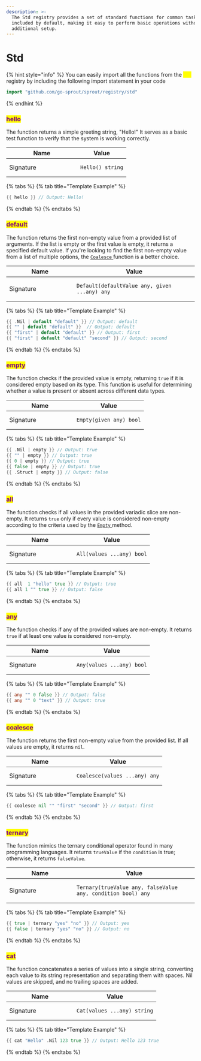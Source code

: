 ```yaml
---
description: >-
  The Std registry provides a set of standard functions for common tasks,
  included by default, making it easy to perform basic operations without
  additional setup.
---
```


# Std

{% hint style="info" %}
You can easily import all the functions from the <mark style="color:yellow;">`std`</mark> registry by including the following import statement in your code

```go
import "github.com/go-sprout/sprout/registry/std"
```
{% endhint %}

### <mark style="color:purple;">hello</mark>

The function returns a simple greeting string, "Hello!" It serves as a basic test function to verify that the system is working correctly.

<table data-header-hidden><thead><tr><th width="174">Name</th><th>Value</th></tr></thead><tbody><tr><td>Signature</td><td><pre class="language-go"><code class="lang-go">Hello() string
</code></pre></td></tr></tbody></table>

{% tabs %}
{% tab title="Template Example" %}
```go
{{ hello }} // Output: Hello!
```
{% endtab %}
{% endtabs %}

### <mark style="color:purple;">default</mark>

The function returns the first non-empty value from a provided list of arguments. If the list is empty or the first value is empty, it returns a specified default value. If you're looking to find the first non-empty value from a list of multiple options, the [`Coalesce` ](std.md#coalesce)function is a better choice.

<table data-header-hidden><thead><tr><th width="164">Name</th><th>Value</th></tr></thead><tbody><tr><td>Signature</td><td><pre class="language-go"><code class="lang-go">Default(defaultValue any, given ...any) any
</code></pre></td></tr></tbody></table>

{% tabs %}
{% tab title="Template Example" %}
```go
{{ .Nil | default "default" }} // Output: default
{{ "" | default "default" }}  // Output: default
{{ "first" | default "default" }} // Output: first
{{ "first" | default "default" "second" }} // Output: second
```
{% endtab %}
{% endtabs %}

### <mark style="color:purple;">empty</mark>

The function checks if the provided value is empty, returning `true` if it is considered empty based on its type. This function is useful for determining whether a value is present or absent across different data types.

<table data-header-hidden><thead><tr><th width="164">Name</th><th>Value</th></tr></thead><tbody><tr><td>Signature</td><td><pre class="language-go"><code class="lang-go">Empty(given any) bool
</code></pre></td></tr></tbody></table>

{% tabs %}
{% tab title="Template Example" %}
```go
{{ .Nil | empty }} // Output: true
{{ "" | empty }} // Output: true
{{ 0 | empty }} // Output: true
{{ false | empty }} // Output: true
{{ .Struct | empty }} // Output: false
```
{% endtab %}
{% endtabs %}

### <mark style="color:purple;">all</mark>

The function checks if all values in the provided variadic slice are non-empty. It returns `true` only if every value is considered non-empty according to the criteria used by the [`Empty` ](std.md#empty)method.

<table data-header-hidden><thead><tr><th width="164">Name</th><th>Value</th></tr></thead><tbody><tr><td>Signature</td><td><pre class="language-go"><code class="lang-go">All(values ...any) bool
</code></pre></td></tr></tbody></table>

{% tabs %}
{% tab title="Template Example" %}
```go
{{ all  1 "hello" true }} // Output: true
{{ all 1 "" true }} // Output: false
```
{% endtab %}
{% endtabs %}

### <mark style="color:purple;">any</mark>

The function checks if any of the provided values are non-empty. It returns `true` if at least one value is considered non-empty.

<table data-header-hidden><thead><tr><th width="164">Name</th><th>Value</th></tr></thead><tbody><tr><td>Signature</td><td><pre class="language-go"><code class="lang-go">Any(values ...any) bool
</code></pre></td></tr></tbody></table>

{% tabs %}
{% tab title="Template Example" %}
```go
{{ any "" 0 false }} // Output: false
{{ any "" 0 "text" }} // Output: true
```
{% endtab %}
{% endtabs %}

### <mark style="color:purple;">coalesce</mark>

The function returns the first non-empty value from the provided list. If all values are empty, it returns `nil`.

<table data-header-hidden><thead><tr><th width="164">Name</th><th>Value</th></tr></thead><tbody><tr><td>Signature</td><td><pre class="language-go"><code class="lang-go">Coalesce(values ...any) any
</code></pre></td></tr></tbody></table>

{% tabs %}
{% tab title="Template Example" %}
```go
{{ coalesce nil "" "first" "second" }} // Output: first
```
{% endtab %}
{% endtabs %}

### <mark style="color:purple;">ternary</mark>

The function mimics the ternary conditional operator found in many programming languages. It returns `trueValue` if the `condition` is true; otherwise, it returns `falseValue`.

<table data-header-hidden><thead><tr><th width="164">Name</th><th>Value</th></tr></thead><tbody><tr><td>Signature</td><td><pre class="language-go"><code class="lang-go">Ternary(trueValue any, falseValue any, condition bool) any
</code></pre></td></tr></tbody></table>

{% tabs %}
{% tab title="Template Example" %}
```go
{{ true | ternary "yes" "no" }} // Output: yes
{{ false | ternary "yes" "no" }} // Output: no
```
{% endtab %}
{% endtabs %}

### <mark style="color:purple;">cat</mark>

The function concatenates a series of values into a single string, converting each value to its string representation and separating them with spaces. Nil values are skipped, and no trailing spaces are added.

<table data-header-hidden><thead><tr><th width="164">Name</th><th>Value</th></tr></thead><tbody><tr><td>Signature</td><td><pre class="language-go"><code class="lang-go">Cat(values ...any) string
</code></pre></td></tr></tbody></table>

{% tabs %}
{% tab title="Template Example" %}
```go
{{ cat "Hello" .Nil 123 true }} // Output: Hello 123 true
```
{% endtab %}
{% endtabs %}
